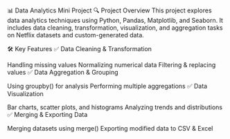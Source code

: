 📊 Data Analytics Mini Project
🔍 Project Overview
This project explores data analytics techniques using Python, Pandas, Matplotlib, and Seaborn. 
It includes data cleaning, transformation, visualization, and aggregation tasks on Netflix datasets and custom-generated data.

🛠 Key Features
✅ Data Cleaning & Transformation

Handling missing values
Normalizing numerical data
Filtering & replacing values
✅ Data Aggregation & Grouping

Using groupby() for analysis
Performing multiple aggregations
✅ Data Visualization

Bar charts, scatter plots, and histograms
Analyzing trends and distributions
✅ Merging & Exporting Data

Merging datasets using merge()
Exporting modified data to CSV & Excel
